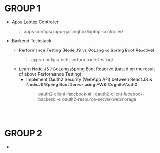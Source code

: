 # GROUP 1
- Appu Laptop Controller
  > apps-configs/appu-gamingbox/laptop-controller/

- Backend Techstack
  - Performance Testing (Node.JS vs GoLang vs Spring Boot Reactive)
    > apps-configs/tech-performance-testing/
  - Learn Node.JS / GoLang /Spring Boot Reactive (based on the result of above Performance Testing)
    - Implement Oauth2 Security (WebApp API) between React.JS & Node.JS/Spring Boot Server using AWS-Cognito/Auth0
      > oauth2-client-facebook-ui | oauth2-client-facebook-backend -> oauth2-resource-server-webstorage   

<br/>
<br/>

# GROUP 2
- 